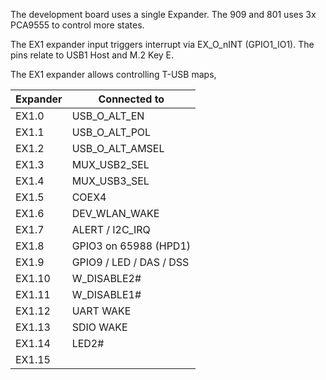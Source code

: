 The development board uses a single Expander. The 909 and 801 uses 3x PCA9555 to control more states.

The EX1 expander input triggers interrupt via EX_O_nINT (GPIO1_IO1).
The pins relate to USB1 Host and M.2 Key E.

The EX1 expander allows controlling T-USB maps,

| Expander  | Connected to    |
|-----------|-----------------|
| EX1.0     | USB_O_ALT_EN    |
| EX1.1     | USB_O_ALT_POL   |
| EX1.2     | USB_O_ALT_AMSEL |
| EX1.3     | MUX_USB2_SEL    |
| EX1.4     | MUX_USB3_SEL   |
| EX1.5     | COEX4 |
| EX1.6     | DEV_WLAN_WAKE      |
| EX1.7     | ALERT / I2C_IRQ    |
| EX1.8     | GPIO3 on 65988 (HPD1) |
| EX1.9     | GPIO9 / LED / DAS / DSS  |
| EX1.10    | W_DISABLE2#                |
| EX1.11    | W_DISABLE1#                |
| EX1.12    | UART WAKE                |
| EX1.13    | SDIO WAKE                |
| EX1.14    | LED2#                |
| EX1.15    |                 |





